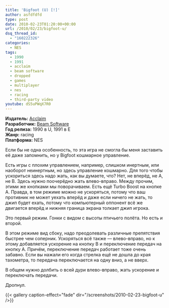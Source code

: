 ```yaml
---
title: 'Bigfoot (U) [!]'
author: asfdfdfd
type: post
date: 2010-02-23T01:20:00+00:00
url: /2010/02/23/bigfoot-u/
dsq_thread_id:
  - "160222326"
categories:
  - NES
tags:
  - 1990
  - 1991
  - acclaim
  - beam software
  - dropped
  - games
  - multiplayer
  - nes
  - racing
  - third-party video  
youtube: dS5uPWqX7R0 
---
```

**Издатель:** [Acclaim][1]  
**Разработчик:** [Beam Software][2]  
**Год релиза:** 1990 в U, 1991 в E  
**Жанр:** racing  
**Платформа:** NES

Если бы не одна особенность, то эта игра не смогла бы меня заставить её даже запомнить, но у Bigfoot кошмарное управление.

Есть игры с плохим управлением, например, слишком инертным, или наоборот неинертным, но здесь управление кошмарно. Для того чтобы ускориться здесь надо жать, как вы думаете, что? Нет, не вперёд, не A, не B. Здесь нужно поочерёдно жать влево-вправо. Между прочим, этими же кнопками мы поворачиваем. Есть ещё Turbo Boost на кнопке A. Правда, в том режиме можно не ускоряться, потому что ваш противник не может уехать вперёд и даже если ничего не жать, то джип будет ехать, потому что компьютерный оппонент всё же двигается вперёд и нижняя граница экрана толкает джип игрока.

Это первый режим. Гонки с видом с высоты птичьего полёта. Но есть и второй.

В этом режиме вид сбоку, надо преодолевать различные препятствия быстрее чем соперник. Ускоряться всё также — влево-вправо, но к этому добавляется ускорение на кнопку B и переключение передач на кнопку A. Причём, переключение передач работает тоже очень забавно. Если вы нажали его когда стрелка ещё не дошла до края тахометра, то передача переключается на одну вниз, а не вверх.

В общем нужно долбить о всей дури влево-вправо, жать ускорение и переключать передачи.

Дропнул.

<!--more-->

{{< gallery caption-effect="fade" dir="/screenshots/2010-02-23-bigfoot-u" />}}

 [1]: https://www.mobygames.com/company/acclaim-entertainment-inc
 [2]: https://www.mobygames.com/company/krome-studios-melbourne
